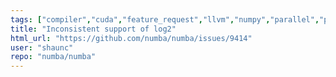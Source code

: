 ```yaml
---
tags: ["compiler","cuda","feature_request","llvm","numpy","parallel","python"]
title: "Inconsistent support of log2"
html_url: "https://github.com/numba/numba/issues/9414"
user: "shaunc"
repo: "numba/numba"
---
```


